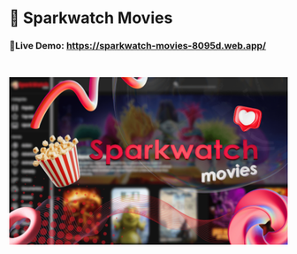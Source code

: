 # 🍿 Sparkwatch Movies

### 📱Live Demo: https://sparkwatch-movies-8095d.web.app/
<br>

![sparkwatch](/public/sparkwatch_cover_img.png)
